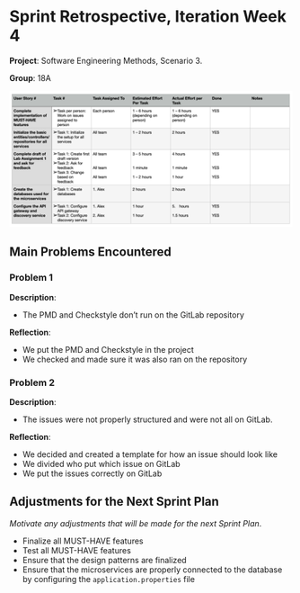 # Sprint Retrospective, Iteration Week 4
**Project**: Software Engineering Methods, Scenario 3.

**Group**: 18A

![TABLE](tables/week4.png)

## Main Problems Encountered

### Problem 1 

**Description**:

- The PMD and Checkstyle don’t run on the GitLab repository


**Reflection**: 

- We put the PMD and Checkstyle in the project
- We checked and made sure it was also ran on the repository


### Problem 2

**Description**:

- The issues were not properly structured and were not all on GitLab.


**Reflection**: 

- We decided and created a template for how an issue should look like
- We divided who put which issue on GitLab
- We put the issues correctly on GitLab


## Adjustments for the Next Sprint Plan 
*Motivate any adjustments that will be made for the next Sprint Plan*. 

- Finalize all MUST-HAVE features
- Test all MUST-HAVE features
- Ensure that the design patterns are finalized
- Ensure that the microservices are properly connected to the database by configuring the `application.properties` file

